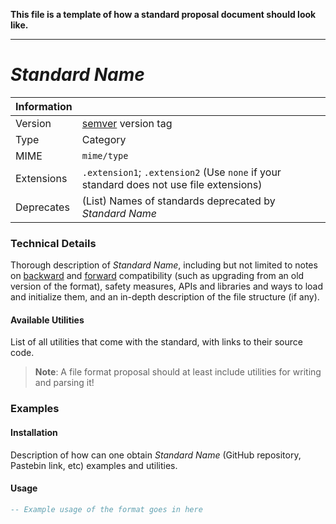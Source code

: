 **This file is a template of how a standard proposal document should look like.**

---

# _Standard Name_
| Information	|																						                                            |
|-------------|---------------------------------------------------------------------------------------|
| Version 		| [semver](http://semver.org) version tag												                        |	
| Type		  	| Category																				                                      |
| MIME		  	| `mime/type`																			                                      |
| Extensions	| `.extension1`; `.extension2` (Use `none` if your standard does not use file extensions)	|
| Deprecates	| (List) Names of standards deprecated by _Standard Name_				                  			|

### Technical Details
Thorough description of _Standard Name_, including but not limited to notes on [backward](https://en.wikipedia.org/wiki/Backward_compatibility) and [forward](https://en.wikipedia.org/wiki/Forward_compatibility) compatibility (such as upgrading from an old version of the format), safety measures, APIs and libraries and ways to load and initialize them, and an in-depth description of the file structure (if any).
#### Available Utilities
List of all utilities that come with the standard, with links to their source code.
> **Note**: A file format proposal should at least include utilities for writing and parsing it!

### Examples
#### Installation
Description of how can one obtain _Standard Name_ (GitHub repository, Pastebin link, etc) examples and utilities.

#### Usage
```Lua
-- Example usage of the format goes in here
```
